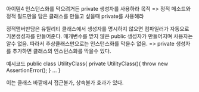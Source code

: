 아이템4 인스턴스화를 막으려거든 private 생성자를 사용하라
목적 => 정적 메소드와 정적 필드만을 담은 클래스를 만들고 싶을때 private를 사용해라

정적맴버만담은 유틸리티 클래스에서 
생성자를 명시하지 않으면 컴파일러가 자동으로 기본생성자를 만들어준다.
매개변수를 받지 않은 public 생성자가 만들어지며 사용자는 알수 없음.
따라서 추상클래스만으로는 인스턴스화를 막을수 없음.
=> private 생성자를 추가하면 클래스의 인스턴스화를 막을수 있다.

예시코드
public class UtilityClass{
	private UtilityClass(){
		throw new AssertionError();
	}
	...
}

이는 클래스 바깥에서 접근불가, 상속불가 효과가 있다.

